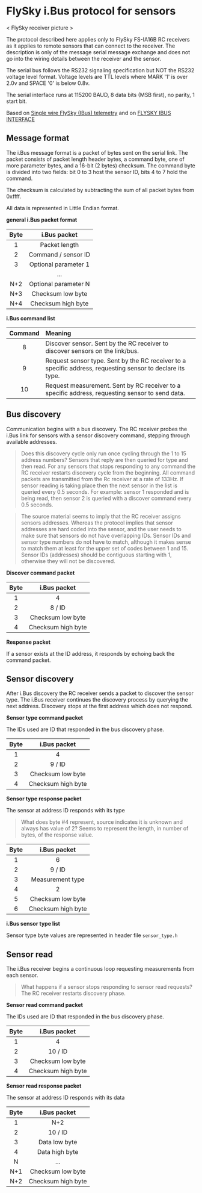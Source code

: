 # FlySky i.Bus protocol for sensors

< FlySky receiver picture >

The protocol described here applies only to FlySky FS-IA16B RC receivers as it applies to remote sensors that can connect to the receiver. The description is only of the message serial message exchange and does not go into the wiring details between the receiver and the sensor.

The serial bus follows the RS232 signaling specification but NOT the RS232 voltage level format. Voltage levels are TTL levels where MARK '1' is over 2.0v and SPACE '0' is below 0.8v.

The serial interface runs at 115200 BAUD, 8 data bits (MSB first), no parity, 1 start bit.

Based on [Single wire FlySky (IBus) telemetry](https://github.com/betaflight/betaflight/wiki/Single-wire-FlySky-(IBus)-telemetry) and on [FLYSKY IBUS INTERFACE](https://www.cloudacm.com/?p=3865)

## Message format

The i.Bus message format is a packet of bytes sent on the serial link. The packet consists of packet length header bytes, a command byte, one of more parameter bytes, and a 16-bit (2 bytes) checksum. The command byte is divided into two fields: bit 0 to 3 host the sensor ID, bits 4 to 7 hold the command.

The checksum is calculated by subtracting the sum of all packet bytes from 0xffff.

All data is represented in Little Endian format.

**general i.Bus packet format**

| Byte | i.Bus packet          |
|:----:|:---------------------:|
| 1    |     Packet length     |
| 2    | Command   / sensor ID |
| 3    | Optional parameter 1  |
|      |       ...             |
| N+2  | Optional parameter N  |
| N+3  | Checksum low byte     |
| N+4  | Checksum high byte    |

**i.Bus command list**

| Command | Meaning                                                                                                    |
|:-------:|:-----------------------------------------------------------------------------------------------------------|
| 8       | Discover sensor. Sent by the RC receiver to discover sensors on the link/bus.                              |
| 9       | Request sensor type. Sent by the RC receiver to a specific address, requesting sensor to declare its type. |
| 10      | Request measurement. Sent by RC receiver to a specific address, requesting sensor to send data.            |

## Bus discovery

Communication begins with a bus discovery. The RC receiver probes the i.Bus link for sensors with a sensor discovery command, stepping through available addresses.

> Does this discovery cycle only run once cycling through the 1 to 15 address numbers? Sensors that reply are then queried for type and then read. For any sensors that stops responding to any command the RC receiver restarts discovery cycle from the beginning. All command packets are transmitted from the Rc receiver at a rate of 133Hz. If sensor reading is taking place then the next sensor in the list is queried every 0.5 seconds. For example: sensor 1 responded and is being read, then sensor 2 is queried with a discover command every 0.5 seconds.

> The source material seems to imply that the RC receiver assigns sensors addresses. Whereas the protocol implies that sensor addresses are hard coded into the sensor, and the user needs to make sure that sensors do not have overlapping IDs. Sensor IDs and sensor type numbers do not have to match, although it makes sense to match them at least for the upper set of codes between 1 and 15. Sensor IDs (addresses) should be contiguous starting with 1, otherwise they will not be discovered.

**Discover command packet**

| Byte | i.Bus packet       |
|:----:|:------------------:|
| 1    |         4          |
| 2    |      8  /    ID    |
| 3    | Checksum low byte  |
| 4    | Checksum high byte |

**Response packet**

If a sensor exists at the ID address, it responds by echoing back the command packet.
 
## Sensor discovery

After i.Bus discovery the RC receiver sends a packet to discover the sensor type. The i.Bus receiver continues the discovery process by querying the next address. Discovery stops at the first address which does not respond.

**Sensor type command packet**

The IDs used are ID that responded in the bus discovery phase.

| Byte | i.Bus packet       |
|:----:|:------------------:|
| 1    |         4          |
| 2    |      9  /    ID    |
| 3    | Checksum low byte  |
| 4    | Checksum high byte |

**Sensor type response packet**

The sensor at address ID responds with its type

> What does byte #4 represent, source indicates it is unknown and always has value of 2? Seems to represent the length, in number of bytes, of the response value.

| Byte | i.Bus packet       |
|:----:|:------------------:|
| 1    |         6          |
| 2    |      9  /    ID    |
| 3    | Measurement type   |
| 4    |         2          |
| 5    | Checksum low byte  |
| 6    | Checksum high byte |

**i.Bus sensor type list**

Sensor type byte values are represented in header file ```sensor_type.h```

## Sensor read

The i.Bus receiver begins a continuous loop requesting measurements from each sensor.

> What happens if a sensor stops responding to sensor read requests? The RC receiver restarts discovery phase.

**Sensor read command packet**

The IDs used are ID that responded in the bus discovery phase.

| Byte | i.Bus packet       |
|:----:|:------------------:|
| 1    |         4          |
| 2    |     10  /    ID    |
| 3    | Checksum low byte  |
| 4    | Checksum high byte |

**Sensor read response packet**

The sensor at address ID responds with its data

| Byte | i.Bus packet       |
|:----:|:------------------:|
| 1    |        N+2         |
| 2    |     10  /    ID    |
| 3    | Data low byte      |
| 4    | Data high byte     |
| N    |       ...          |
| N+1  | Checksum low byte  |
| N+2  | Checksum high byte |

